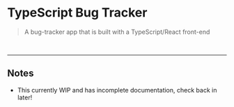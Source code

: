 # TypeScript Bug Tracker

> A bug-tracker app that is built with a TypeScript/React front-end

&nbsp;

---
## Notes

+ This currently WIP and has incomplete documentation, check back in later!